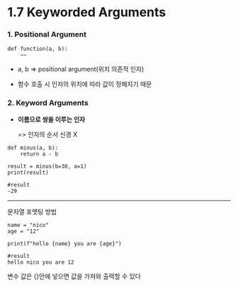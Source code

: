 # 1.7 Keyworded Arguments

### 1. Positional Argument

```
def function(a, b):
    ~~
```

-   a, b => positional argument(위치 의존적 인자)

-   함수 호출 시 인자의 위치에 따라 값이 정해지기 때문

### 2. Keyword Arguments

-   **이름으로 쌍을 이루는 인자**

    => 인자의 순서 신경 X

```
def minus(a, b):
    return a - b

result = minus(b=30, a=1)
print(result)
```

```
#result
-29
```

---

문자열 포맷팅 방법

```
name = "nico"
age = "12"

print(f"hello {name} you are {age}")
```

```
#result
hello nico you are 12
```

변수 값은 {}안에 넣으면 값을 가져와 출력할 수 있다
